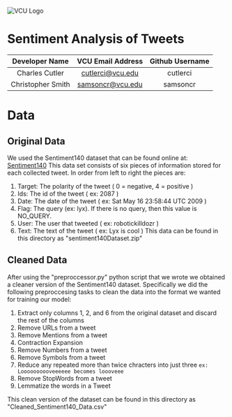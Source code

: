 ![VCU Logo](https://ocpe.vcu.edu/media/ocpe/images/logos/bm_CollEng_CompSci_RF2_hz_4c.png)

# Sentiment Analysis of Tweets
| Developer Name | VCU Email Address | Github Username |
| :---: | :---: | :---: |
| Charles Cutler | cutlerci@vcu.edu | cutlerci |
| Christopher Smith | samsoncr@vcu.edu | samsoncr |

# Data 
## Original Data
We used the Sentiment140 dataset that can be found online at: [Sentiment140](https://www.kaggle.com/datasets/kazanova/sentiment140?resource=download)
This data set consists of six pieces of information stored for each collected tweet. In order from left to right the pieces are: 
1) Target: The polarity of the tweet ( 0 = negative, 4 = positive ) 
2) Ids: The id of the tweet ( ex: 2087 )
3) Date: The date of the tweet ( ex: Sat May 16 23:58:44 UTC 2009 )
4) Flag: The query (ex: lyx). If there is no query, then this value is NO_QUERY.
5) User: The user that tweeted ( ex: robotickilldozr )
6) Text: The text of the tweet ( ex: Lyx is cool )
This data can be found in this directory as "sentiment140Dataset.zip"

## Cleaned Data
After using the "preproccessor.py" python script that we wrote we obtained a cleaner version of the Sentiment140 dataset. Specifically we did the following preproccesing tasks to clean the data into the format we wanted for training our model:
1) Extract only columns 1, 2, and 6 from the original dataset and discard the rest of the columns
2) Remove URLs from a tweet
3) Remove Mentions from a tweet
4) Contraction Expansion
5) Remove Numbers from a tweet
6) Remove Symbols from a tweet
7) Reduce any repeated more than twice chracters into just three ``ex: Loooooooooveeeeee becomes loooveee``
8) Remove StopWords from a tweet 
9) Lemmatize the words in a Tweet

This clean version of the dataset can be found in this directory as "Cleaned_Sentiment140_Data.csv"
